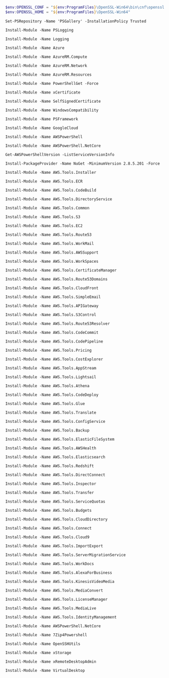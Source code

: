 ```powershell
$env:OPENSSL_CONF = "${env:ProgramFiles}\OpenSSL-Win64\bin\cnf\openssl.cnf"
$env:OPENSSL_HOME = "${env:ProgramFiles}\OpenSSL-Win64"
```

`Set-PSRepository -Name 'PSGallery' -InstallationPolicy Trusted`

`Install-Module -Name PSLogging`

`Install-Module -Name Logging`

`Install-Module -Name Azure`

`Install-Module -Name AzureRM.Compute`

`Install-Module -Name AzureRM.Network`

`Install-Module -Name AzureRM.Resources`

`Install-Module -Name PowerShellGet -Force`

`Install-Module -Name xCertificate`

`Install-Module -Name SelfSignedCertificate`

`Install-Module -Name WindowsCompatibility`

`Install-Module -Name PSFramework`

`Install-Module -Name GoogleCloud`

`Install-Module -Name AWSPowerShell`

`Install-Module -Name AWSPowerShell.NetCore`

`Get-AWSPowerShellVersion -ListServiceVersionInfo`

`Install-PackageProvider -Name NuGet -MinimumVersion 2.8.5.201 -Force`

`Install-Module -Name AWS.Tools.Installer`

`Install-Module -Name AWS.Tools.ECR`

`Install-Module -Name AWS.Tools.CodeBuild`

`Install-Module -Name AWS.Tools.DirectoryService`

`Install-Module -Name AWS.Tools.Common`

`Install-Module -Name AWS.Tools.S3`

`Install-Module -Name AWS.Tools.EC2`

`Install-Module -Name AWS.Tools.Route53`

`Install-Module -Name AWS.Tools.WorkMail`

`Install-Module -Name AWS.Tools.AWSSupport`

`Install-Module -Name AWS.Tools.WorkSpaces`

`Install-Module -Name AWS.Tools.CertificateManager`

`Install-Module -Name AWS.Tools.Route53Domains`

`Install-Module -Name AWS.Tools.CloudFront`

`Install-Module -Name AWS.Tools.SimpleEmail`

`Install-Module -Name AWS.Tools.APIGateway`

`Install-Module -Name AWS.Tools.S3Control`

`Install-Module -Name AWS.Tools.Route53Resolver`

`Install-Module -Name AWS.Tools.CodeCommit`

`Install-Module -Name AWS.Tools.CodePipeline`

`Install-Module -Name AWS.Tools.Pricing`

`Install-Module -Name AWS.Tools.CostExplorer`

`Install-Module -Name AWS.Tools.AppStream`

`Install-Module -Name AWS.Tools.Lightsail`

`Install-Module -Name AWS.Tools.Athena`

`Install-Module -Name AWS.Tools.CodeDeploy`

`Install-Module -Name AWS.Tools.Glue`

`Install-Module -Name AWS.Tools.Translate`

`Install-Module -Name AWS.Tools.ConfigService`

`Install-Module -Name AWS.Tools.Backup`

`Install-Module -Name AWS.Tools.ElasticFileSystem`

`Install-Module -Name AWS.Tools.AWSHealth`

`Install-Module -Name AWS.Tools.Elasticsearch`

`Install-Module -Name AWS.Tools.Redshift`

`Install-Module -Name AWS.Tools.DirectConnect`

`Install-Module -Name AWS.Tools.Inspector`

`Install-Module -Name AWS.Tools.Transfer`

`Install-Module -Name AWS.Tools.ServiceQuotas`

`Install-Module -Name AWS.Tools.Budgets`

`Install-Module -Name AWS.Tools.CloudDirectory`

`Install-Module -Name AWS.Tools.Connect`

`Install-Module -Name AWS.Tools.Cloud9`

`Install-Module -Name AWS.Tools.ImportExport`

`Install-Module -Name AWS.Tools.ServerMigrationService`

`Install-Module -Name AWS.Tools.WorkDocs`

`Install-Module -Name AWS.Tools.AlexaForBusiness`

`Install-Module -Name AWS.Tools.KinesisVideoMedia`

`Install-Module -Name AWS.Tools.MediaConvert`

`Install-Module -Name AWS.Tools.LicenseManager`

`Install-Module -Name AWS.Tools.MediaLive`

`Install-Module -Name AWS.Tools.IdentityManagement`

`Install-Module -Name AWSPowerShell.NetCore`

`Install-Module -Name 7Zip4Powershell`

`Install-Module -Name OpenSSHUtils`

`Install-Module -Name xStorage`

`Install-Module -Name xRemoteDesktopAdmin`

`Install-Module -Name VirtualDesktop`